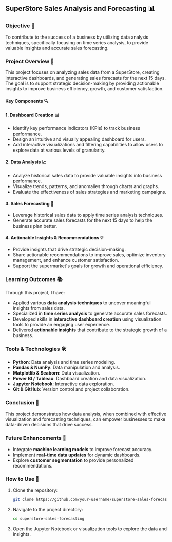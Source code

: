 ## SuperStore Sales Analysis and Forecasting 📊

### Objective 🎯  
To contribute to the success of a business by utilizing data analysis techniques, specifically focusing on time series analysis, to provide valuable insights and accurate sales forecasting.

### Project Overview 📝  
This project focuses on analyzing sales data from a SuperStore, creating interactive dashboards, and generating sales forecasts for the next 15 days. The goal is to support strategic decision-making by providing actionable insights to improve business efficiency, growth, and customer satisfaction.

#### Key Components 🔍

#### 1. **Dashboard Creation** 📊  
- Identify key performance indicators (KPIs) to track business performance.  
- Design an intuitive and visually appealing dashboard for users.  
- Add interactive visualizations and filtering capabilities to allow users to explore data at various levels of granularity.

#### 2. **Data Analysis** 📈  
- Analyze historical sales data to provide valuable insights into business performance.  
- Visualize trends, patterns, and anomalies through charts and graphs.  
- Evaluate the effectiveness of sales strategies and marketing campaigns.

#### 3. **Sales Forecasting** 🔮  
- Leverage historical sales data to apply time series analysis techniques.  
- Generate accurate sales forecasts for the next 15 days to help the business plan better.

#### 4. **Actionable Insights & Recommendations** 💡  
- Provide insights that drive strategic decision-making.  
- Share actionable recommendations to improve sales, optimize inventory management, and enhance customer satisfaction.  
- Support the supermarket's goals for growth and operational efficiency.

### Learning Outcomes 📚  
Through this project, I have:  
- Applied various **data analysis techniques** to uncover meaningful insights from sales data.  
- Specialized in **time series analysis** to generate accurate sales forecasts.  
- Developed skills in **interactive dashboard creation** using visualization tools to provide an engaging user experience.  
- Delivered **actionable insights** that contribute to the strategic growth of a business.

### Tools & Technologies 🛠️  
- **Python**: Data analysis and time series modeling.  
- **Pandas & NumPy**: Data manipulation and analysis.  
- **Matplotlib & Seaborn**: Data visualization.  
- **Power BI / Tableau**: Dashboard creation and data visualization.  
- **Jupyter Notebook**: Interactive data exploration.  
- **Git & GitHub**: Version control and project collaboration.

### Conclusion 🚀  
This project demonstrates how data analysis, when combined with effective visualization and forecasting techniques, can empower businesses to make data-driven decisions that drive success.

### Future Enhancements 🔄  
- Integrate **machine learning models** to improve forecast accuracy.  
- Implement **real-time data updates** for dynamic dashboards.  
- Explore **customer segmentation** to provide personalized recommendations.

### How to Use 📂  
1. Clone the repository:  
   ```bash
   git clone https://github.com/your-username/superstore-sales-forecasting.git
   ```  
2. Navigate to the project directory:  
   ```bash
   cd superstore-sales-forecasting
   ```  
3. Open the Jupyter Notebook or visualization tools to explore the data and insights.

